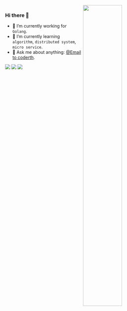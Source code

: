   <img align="right" src="https://github-readme-stats.vercel.app/api?username=CoderTh&show_icons=true" width="50%" />


### Hi there 👋

- 🔭 I’m currently working for `Golang`.
- 🌱 I’m currently learning `algorithm`, `distributed system`, `micro service`.
- 💬 Ask me about anything: [@Email to coderth](mailto:CoderTh@outlook.com).

![](https://img.shields.io/badge/MacOS-Development-d0d1d4)
![](https://img.shields.io/badge/Go-1.17-1cadd5)
![](https://img.shields.io/badge/php-7.1.3-9cf)


